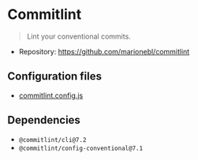 # Commitlint

> Lint your conventional commits.

- Repository: https://github.com/marionebl/commitlint

## Configuration files

- [commitlint.config.js](./commitlint.config.js)

## Dependencies

- `@commitlint/cli@7.2`
- `@commitlint/config-conventional@7.1`
